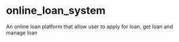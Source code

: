 # online_loan_system
An online loan platform that allow user to apply for loan, get loan and manage loan
